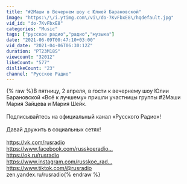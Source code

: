 ```yaml
---
title: "#2Маши в Вечернем шоу с Юлией Барановской"
image: "https:\/\/i.ytimg.com\/vi\/do-7KvFbxE8\/hqdefault.jpg"
vid_id: "do-7KvFbxE8"
categories: "Music"
tags: ["русское радио","радио","музыка"]
date: "2021-06-09T00:47:10+03:00"
vid_date: "2021-04-06T06:30:12Z"
duration: "PT23M18S"
viewcount: "32012"
likeCount: "577"
dislikeCount: "23"
channel: "Русское Радио"
---
```

{% raw %}В пятницу, 2 апреля, в гости к вечернему шоу Юлии Барановской «Всё к лучшему» пришли участницы группы #2Маши Мария Зайцева и Мария Шейк.<br /><br />Подписывайтесь на официальный канал «Русского Радио»!<br /><br />Давай дружить в социальных сетях!<br /> <br /><a rel="nofollow" target="blank" href="https://vk.com/rusradio​​​​​​​">https://vk.com/rusradio​​​​​​​</a><br /><a rel="nofollow" target="blank" href="https://www.facebook.com/russkoeradio...​">https://www.facebook.com/russkoeradio...​</a><br /><a rel="nofollow" target="blank" href="https://ok.ru/rusradio​​​​​​​">https://ok.ru/rusradio​​​​​​​</a><br /><a rel="nofollow" target="blank" href="https://www.instagram.com/russkoe_rad...​">https://www.instagram.com/russkoe_rad...​</a><br /><a rel="nofollow" target="blank" href="https://www.tiktok.com/@rusradio​​​​​​​">https://www.tiktok.com/@rusradio​​​​​​​</a><br />zen.yandex.ru/rusradio{% endraw %}
